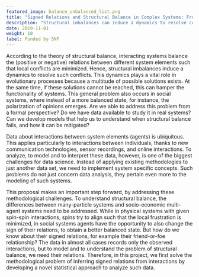 ```yaml
---
featured_image: balance_unbalanced_list.png
title: "Signed Relations and Structural Balance in Complex Systems: From Data to Models"
description: "Structural imbalances can induce a dynamics to resolve conflicts but also one that increases polarization. Are we able to address this problem from a formal perspective?"
date: 2019-11-01
weight: 10
label: Funded by SNF
---
```

According to the theory of structural balance, interacting systems balance the (positive or negative) relations between
different system elements such that local conflicts are minimized. 
Hence, structural imbalances induce a dynamics to resolve such conflicts. 
This dynamics plays a vital role in evolutionary processes because a multitude of possible solutions exists. 
At the same time, if these solutions cannot be reached, this can hamper the functionality of systems. 
This general problem also occurs in social systems, where instead of a more balanced state, for instance, the polarization of opinions emerges. 
Are we able to address this problem from a formal perspective? 
Do we have data available to study it in real systems? 
Can we develop models that help us to understand when structural balance fails, and how it can be mitigated?

Data about interactions between system elements (agents) is ubiquitous. 
This applies particularly to interactions between
individuals, thanks to new communication technologies, sensor recordings, and online interactions. 
To analyze, to model
and to interpret these data, however, is one of the biggest challenges for data science. Instead of applying existing methodologies to just another data set, we need to implement system specific concepts. Such problems do not just concern data analysis, they pertain even more to the modeling of such systems. 

This proposal makes an important step forward, by addressing these methodological challenges. 
To understand structural balance, the differences between many-particle systems and socio-economic multi-agent systems need to be addressed.
While in physical systems with given spin-spin interactions, spins try to align such that the local frustration is minimized, in social systems agents have the opportunity to also change the sign of their relations, to obtain a better balanced state.
But how do we know about their signed relations, for example their friend-or-foe relationship? The data in almost all cases records only the observed interactions, but to model and to understand the problem of structural balance, we need their relations. 
Therefore, in this project, we first solve the methodological problem of inferring signed relations from interactions by developing a novel statistical approach to analyze such data.